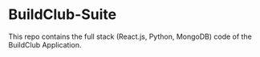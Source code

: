 # BuildClub-Suite
This repo contains the full stack (React.js, Python, MongoDB) code of the BuildClub Application. 
